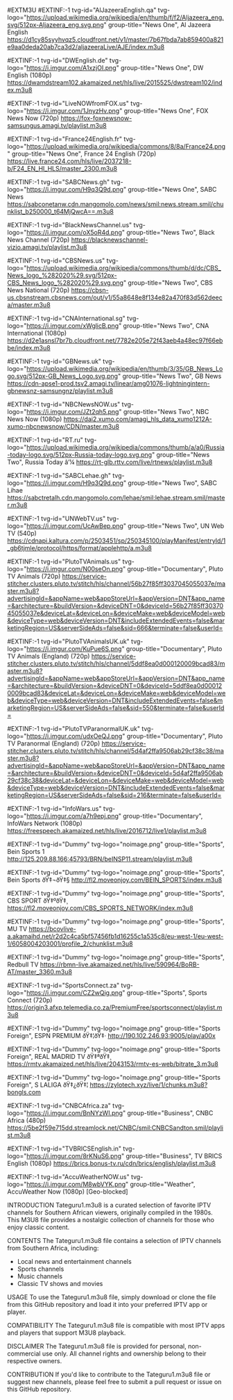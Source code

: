 #EXTM3U
#EXTINF:-1 tvg-id="AlJazeeraEnglish.qa" tvg-logo="https://upload.wikimedia.org/wikipedia/en/thumb/f/f2/Aljazeera_eng.svg/512px-Aljazeera_eng.svg.png" group-title="News One", Al Jazeera English
https://d1cy85syyhvqz5.cloudfront.net/v1/master/7b67fbda7ab859400a821e9aa0deda20ab7ca3d2/aljazeeraLive/AJE/index.m3u8

#EXTINF:-1 tvg-id="DWEnglish.de" tvg-logo="https://i.imgur.com/A1xzjOI.png" group-title="News One", DW English (1080p)
https://dwamdstream102.akamaized.net/hls/live/2015525/dwstream102/index.m3u8

#EXTINF:-1 tvg-id="LiveNOWfromFOX.us" tvg-logo="https://i.imgur.com/1JnyzHv.png" group-title="News One", FOX News Now (720p)
https://fox-foxnewsnow-samsungus.amagi.tv/playlist.m3u8

#EXTINF:-1 tvg-id="France24English.fr" tvg-logo="https://upload.wikimedia.org/wikipedia/commons/8/8a/France24.png" group-title="News One", France 24 English (720p)
https://live.france24.com/hls/live/2037218-b/F24_EN_HI_HLS/master_2300.m3u8

#EXTINF:-1 tvg-id="SABCNews.gh" tvg-logo="https://i.imgur.com/H9q3Q9d.png" group-title="News One", SABC News
https://sabconetanw.cdn.mangomolo.com/news/smil:news.stream.smil/chunklist_b250000_t64MjQwcA==.m3u8

#EXTINF:-1 tvg-id="BlackNewsChannel.us" tvg-logo="https://i.imgur.com/oX5oR4d.png" group-title="News Two", Black News Channel (720p)
https://blacknewschannel-vizio.amagi.tv/playlist.m3u8

#EXTINF:-1 tvg-id="CBSNews.us" tvg-logo="https://upload.wikimedia.org/wikipedia/commons/thumb/d/dc/CBS_News_logo_%282020%29.svg/512px-CBS_News_logo_%282020%29.svg.png" group-title="News Two", CBS News National (720p)
https://cbsn-us.cbsnstream.cbsnews.com/out/v1/55a8648e8f134e82a470f83d562deeca/master.m3u8

#EXTINF:-1 tvg-id="CNAInternational.sg" tvg-logo="https://i.imgur.com/xWglicB.png" group-title="News Two", CNA International (1080p)
https://d2e1asnsl7br7b.cloudfront.net/7782e205e72f43aeb4a48ec97f66ebbe/index.m3u8

#EXTINF:-1 tvg-id="GBNews.uk" tvg-logo="https://upload.wikimedia.org/wikipedia/en/thumb/3/35/GB_News_Logo.svg/512px-GB_News_Logo.svg.png" group-title="News Two", GB News
https://cdn-apse1-prod.tsv2.amagi.tv/linear/amg01076-lightningintern-gbnewsnz-samsungnz/playlist.m3u8

#EXTINF:-1 tvg-id="NBCNewsNOW.us" tvg-logo="https://i.imgur.com/JZt2qh5.png" group-title="News Two", NBC News Now (1080p)
https://dai2.xumo.com/amagi_hls_data_xumo1212A-xumo-nbcnewsnow/CDN/master.m3u8

#EXTINF:-1 tvg-id="RT.ru" tvg-logo="https://upload.wikimedia.org/wikipedia/commons/thumb/a/a0/Russia-today-logo.svg/512px-Russia-today-logo.svg.png" group-title="News Two", Russia Today â’¼
https://rt-glb.rttv.com/live/rtnews/playlist.m3u8

#EXTINF:-1 tvg-id="SABCLehae.gh" tvg-logo="https://i.imgur.com/H9q3Q9d.png" group-title="News Two", SABC Lihae
https://sabctretalh.cdn.mangomolo.com/lehae/smil:lehae.stream.smil/master.m3u8

#EXTINF:-1 tvg-id="UNWebTV.us" tvg-logo="https://i.imgur.com/UcAwBep.png" group-title="News Two", UN Web TV (540p)
https://cdnapi.kaltura.com/p/2503451/sp/250345100/playManifest/entryId/1_gb6tjmle/protocol/https/format/applehttp/a.m3u8

#EXTINF:-1 tvg-id="PlutoTVAnimals.us" tvg-logo="https://i.imgur.com/N00seOn.png" group-title="Documentary", Pluto TV Animals (720p)
https://service-stitcher.clusters.pluto.tv/stitch/hls/channel/56b27f85ff3037045055037e/master.m3u8?advertisingId=&appName=web&appStoreUrl=&appVersion=DNT&app_name=&architecture=&buildVersion=&deviceDNT=0&deviceId=56b27f85ff3037045055037e&deviceLat=&deviceLon=&deviceMake=web&deviceModel=web&deviceType=web&deviceVersion=DNT&includeExtendedEvents=false&marketingRegion=US&serverSideAds=false&sid=666&terminate=false&userId=

#EXTINF:-1 tvg-id="PlutoTVAnimalsUK.uk" tvg-logo="https://i.imgur.com/KuPue6S.png" group-title="Documentary", Pluto TV Animals (England) (720p)
https://service-stitcher.clusters.pluto.tv/stitch/hls/channel/5ddf8ea0d000120009bcad83/master.m3u8?advertisingId=&appName=web&appStoreUrl=&appVersion=DNT&app_name=&architecture=&buildVersion=&deviceDNT=0&deviceId=5ddf8ea0d000120009bcad83&deviceLat=&deviceLon=&deviceMake=web&deviceModel=web&deviceType=web&deviceVersion=DNT&includeExtendedEvents=false&marketingRegion=US&serverSideAds=false&sid=550&terminate=false&userId=

#EXTINF:-1 tvg-id="PlutoTVParanormalUK.uk" tvg-logo="https://i.imgur.com/udxOeQJ.png" group-title="Documentary", Pluto TV Paranormal (England) (720p)
https://service-stitcher.clusters.pluto.tv/stitch/hls/channel/5d4af2ffa9506ab29cf38c38/master.m3u8?advertisingId=&appName=web&appStoreUrl=&appVersion=DNT&app_name=&architecture=&buildVersion=&deviceDNT=0&deviceId=5d4af2ffa9506ab29cf38c38&deviceLat=&deviceLon=&deviceMake=web&deviceModel=web&deviceType=web&deviceVersion=DNT&includeExtendedEvents=false&marketingRegion=US&serverSideAds=false&sid=216&terminate=false&userId=

#EXTINF:-1 tvg-id="InfoWars.us" tvg-logo="https://i.imgur.com/a7h9epj.png" group-title="Documentary", InfoWars Network (1080p)
https://freespeech.akamaized.net/hls/live/2016712/live1/playlist.m3u8

#EXTINF:-1 tvg-id="Dummy" tvg-logo="noimage.png" group-title="Sports", Bein Sports 1
http://125.209.88.166:45793/BRN/beINSP11.stream/playlist.m3u8

#EXTINF:-1 tvg-id="Dummy" tvg-logo="noimage.png" group-title="Sports", Bein Sports ðŸ‡¬ðŸ‡§
http://fl2.moveonjoy.com/BEIN_SPORTS/index.m3u8

#EXTINF:-1 tvg-id="Dummy" tvg-logo="noimage.png" group-title="Sports", CBS SPORT ðŸ‡ºðŸ‡¸
https://fl2.moveonjoy.com/CBS_SPORTS_NETWORK/index.m3u8

#EXTINF:-1 tvg-id="Dummy" tvg-logo="noimage.png" group-title="Sports", MU TV
https://bcovlive-a.akamaihd.net/r2d2c4ca5bf57456fb1d16255c1a535c8/eu-west-1/eu-west-1/6058004203001/profile_2/chunklist.m3u8

#EXTINF:-1 tvg-id="Dummy" tvg-logo="noimage.png" group-title="Sports", Redbull TV
https://rbmn-live.akamaized.net/hls/live/590964/BoRB-AT/master_3360.m3u8

#EXTINF:-1 tvg-id="SportsConnect.za" tvg-logo="https://i.imgur.com/CZ2wQig.png" group-title="Sports", Sports Connect (720p)
https://origin3.afxp.telemedia.co.za/PremiumFree/sportsconnect/playlist.m3u8

#EXTINF:-1 tvg-id="Dummy" tvg-logo="noimage.png" group-title="Sports Foreign", ESPN PREMIUM ðŸ‡¦ðŸ‡·
http://190.102.246.93:9005/play/a00x

#EXTINF:-1 tvg-id="Dummy" tvg-logo="noimage.png" group-title="Sports Foreign", REAL MADRID TV ðŸ‡ªðŸ‡¸
https://rmtv.akamaized.net/hls/live/2043153/rmtv-es-web/bitrate_3.m3u8

#EXTINF:-1 tvg-id="Dummy" tvg-logo="noimage.png" group-title="Sports Foreign", S LALIGA ðŸ‡¿ðŸ‡¦
https://zylotech.xyz/live/1/chunks.m3u8?bongls.com

#EXTINF:-1 tvg-id="CNBCAfrica.za" tvg-logo="https://i.imgur.com/BnNYzWI.png" group-title="Business", CNBC Africa (480p)
https://5be2f59e715dd.streamlock.net/CNBC/smil:CNBCSandton.smil/playlist.m3u8

#EXTINF:-1 tvg-id="TVBRICSEnglish.in" tvg-logo="https://i.imgur.com/8rKNuS6.png" group-title="Business", TV BRICS English (1080p)
https://brics.bonus-tv.ru/cdn/brics/english/playlist.m3u8

#EXTINF:-1 tvg-id="AccuWeatherNOW.us" tvg-logo="https://i.imgur.com/M8wbVYK.png" group-title="Weather", AccuWeather Now (1080p) [Geo-blocked]

INTRODUCTION 
Tateguru1.m3u8 is a curated selection of favorite IPTV channels for Southern African viewers, originally compiled in the 1980s. This M3U8 file provides a nostalgic collection of channels for those who enjoy classic content.

CONTENTS
The Tateguru1.m3u8 file contains a selection of IPTV channels from Southern Africa, including:

- Local news and entertainment channels
- Sports channels
- Music channels
- Classic TV shows and movies

USAGE
To use the Tateguru1.m3u8 file, simply download or clone the file from this GitHub repository and load it into your preferred IPTV app or player.

COMPATIBILITY 
The Tateguru1.m3u8 file is compatible with most IPTV apps and players that support M3U8 playback.

DISCLAIMER 
The Tateguru1.m3u8 file is provided for personal, non-commercial use only. All channel rights and ownership belong to their respective owners.

CONTRIBUTION 
If you'd like to contribute to the Tateguru1.m3u8 file or suggest new channels, please feel free to submit a pull request or issue on this GitHub repository.

